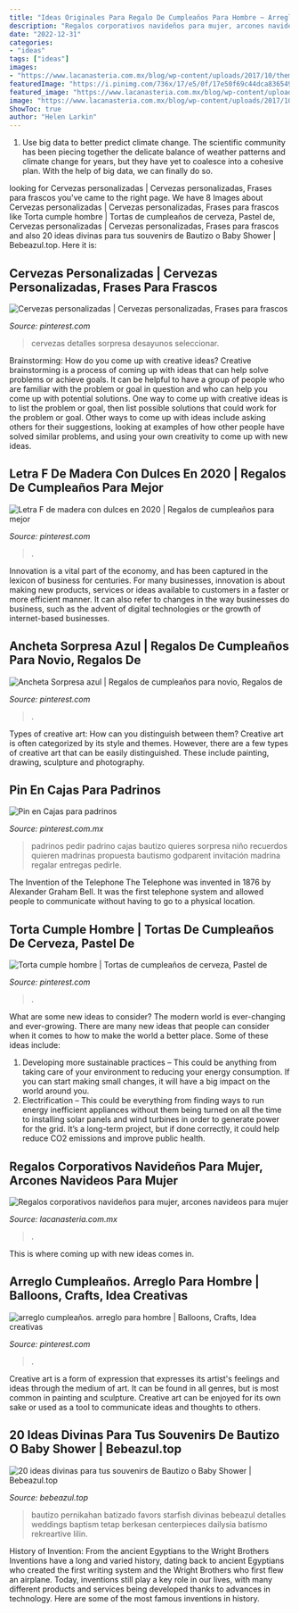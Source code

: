 ```yaml
---
title: "Ideas Originales Para Regalo De Cumpleaños Para Hombre ~ Arreglo Cumpleaños. Arreglo Para Hombre"
description: "Regalos corporativos navideños para mujer, arcones navideos para mujer"
date: "2022-12-31"
categories:
- "ideas"
tags: ["ideas"]
images:
- "https://www.lacanasteria.com.mx/blog/wp-content/uploads/2017/10/themexicancoffeecrate1.jpg"
featuredImage: "https://i.pinimg.com/736x/17/e5/0f/17e50f69c44dca836549905e76a0343d.jpg"
featured_image: "https://www.lacanasteria.com.mx/blog/wp-content/uploads/2017/10/themexicancoffeecrate1.jpg"
image: "https://www.lacanasteria.com.mx/blog/wp-content/uploads/2017/10/themexicancoffeecrate1.jpg"
ShowToc: true
author: "Helen Larkin"
---
```



1. Use big data to better predict climate change. The scientific community has been piecing together the delicate balance of weather patterns and climate change for years, but they have yet to coalesce into a cohesive plan. With the help of big data, we can finally do so. 

	

		
looking for Cervezas personalizadas | Cervezas personalizadas, Frases para frascos you've came to the right page. We have 8 Images about Cervezas personalizadas | Cervezas personalizadas, Frases para frascos like Torta cumple hombre | Tortas de cumpleaños de cerveza, Pastel de, Cervezas personalizadas | Cervezas personalizadas, Frases para frascos and also 20 ideas divinas para tus souvenirs de Bautizo o Baby Shower | Bebeazul.top. Here it is:
		
    
## Cervezas Personalizadas | Cervezas Personalizadas, Frases Para Frascos

<img loading=lazy src="https://i.pinimg.com/736x/a2/1b/35/a21b354819b3d26233b591f131d3cd6f.jpg" onerror="this.onerror=null;this.src='https://tse1.mm.bing.net/th?id=OIP.80xRA7vpzlbUcWeb5i5BXAHaHa&amp;pid=15.1';" alt="Cervezas personalizadas | Cervezas personalizadas, Frases para frascos">

_Source: pinterest.com_

>cervezas detalles sorpresa desayunos seleccionar. 

	

Brainstorming: How do you come up with creative ideas?
Creative brainstorming is a process of coming up with ideas that can help solve problems or achieve goals. It can be helpful to have a group of people who are familiar with the problem or goal in question and who can help you come up with potential solutions. One way to come up with creative ideas is to list the problem or goal, then list possible solutions that could work for the problem or goal. Other ways to come up with ideas include asking others for their suggestions, looking at examples of how other people have solved similar problems, and using your own creativity to come up with new ideas.

    
## Letra F De Madera Con Dulces En 2020 | Regalos De Cumpleaños Para Mejor

<img loading=lazy src="https://i.pinimg.com/736x/e9/12/1a/e9121ae05a468ca0f554bb6507d2ff8a.jpg" onerror="this.onerror=null;this.src='https://tse2.mm.bing.net/th?id=OIP.CY4yVAhM9H-0lxyQtBB3sAHaJQ&amp;pid=15.1';" alt="Letra F de madera con dulces en 2020 | Regalos de cumpleaños para mejor">

_Source: pinterest.com_

>. 

	

Innovation is a vital part of the economy, and has been captured in the lexicon of business for centuries. For many businesses, innovation is about making new products, services or ideas available to customers in a faster or more efficient manner. It can also refer to changes in the way businesses do business, such as the advent of digital technologies or the growth of internet-based businesses.

    
## Ancheta Sorpresa Azul | Regalos De Cumpleaños Para Novio, Regalos De

<img loading=lazy src="https://i.pinimg.com/736x/17/e5/0f/17e50f69c44dca836549905e76a0343d.jpg" onerror="this.onerror=null;this.src='https://tse4.mm.bing.net/th?id=OIP.Xx7-aU3wKk8xiLJ184IaIgHaKV&amp;pid=15.1';" alt="Ancheta Sorpresa azul | Regalos de cumpleaños para novio, Regalos de">

_Source: pinterest.com_

>. 

	

Types of creative art: How can you distinguish between them?
Creative art is often categorized by its style and themes. However, there are a few types of creative art that can be easily distinguished. These include painting, drawing, sculpture and photography.

    
## Pin En Cajas Para Padrinos

<img loading=lazy src="https://i.pinimg.com/736x/59/7c/e5/597ce5118ac53950b1151998e4f427cf.jpg" onerror="this.onerror=null;this.src='https://tse1.mm.bing.net/th?id=OIP.T3yV34SK3D36t0rZaZRzMQHaJ3&amp;pid=15.1';" alt="Pin en Cajas para padrinos">

_Source: pinterest.com.mx_

>padrinos pedir padrino cajas bautizo quieres sorpresa niño recuerdos quieren madrinas propuesta bautismo godparent invitación madrina regalar entregas pedirle. 

	

The Invention of the Telephone
The Telephone was invented in 1876 by Alexander Graham Bell. It was the first telephone system and allowed people to communicate without having to go to a physical location.

    
## Torta Cumple Hombre | Tortas De Cumpleaños De Cerveza, Pastel De

<img loading=lazy src="https://i.pinimg.com/736x/6e/f6/fb/6ef6fb94b1161ffba5e26185911048d3--yo.jpg" onerror="this.onerror=null;this.src='https://tse4.mm.bing.net/th?id=OIP._1xVeu7yvkKhTV9djQua4gHaJ3&amp;pid=15.1';" alt="Torta cumple hombre | Tortas de cumpleaños de cerveza, Pastel de">

_Source: pinterest.com_

>. 

	

What are some new ideas to consider?
The modern world is ever-changing and ever-growing. There are many new ideas that people can consider when it comes to how to make the world a better place. Some of these ideas include: 
1. Developing more sustainable practices – This could be anything from taking care of your environment to reducing your energy consumption. If you can start making small changes, it will have a big impact on the world around you. 
2. Electrification – This could be everything from finding ways to run energy inefficient appliances without them being turned on all the time to installing solar panels and wind turbines in order to generate power for the grid. It’s a long-term project, but if done correctly, it could help reduce CO2 emissions and improve public health. 

    
## Regalos Corporativos Navideños Para Mujer, Arcones Navideos Para Mujer

<img loading=lazy src="https://www.lacanasteria.com.mx/blog/wp-content/uploads/2017/10/themexicancoffeecrate1.jpg" onerror="this.onerror=null;this.src='https://tse2.mm.bing.net/th?id=OIP.T-MkQT0U8P4DtktrUpfqVQHaKO&amp;pid=15.1';" alt="Regalos corporativos navideños para mujer, arcones navideos para mujer">

_Source: lacanasteria.com.mx_

>. 

	

This is where coming up with new ideas comes in.

    
## Arreglo Cumpleaños. Arreglo Para Hombre | Balloons, Crafts, Idea Creativas

<img loading=lazy src="https://i.pinimg.com/736x/ac/aa/3e/acaa3e6eecdd6f7aa79f7553df0334bb.jpg" onerror="this.onerror=null;this.src='https://tse1.mm.bing.net/th?id=OIP.1SH1Cfev-ySQSUXRIK74NwHaJ4&amp;pid=15.1';" alt="arreglo cumpleaños. arreglo para hombre | Balloons, Crafts, Idea creativas">

_Source: pinterest.com_

>. 

	

Creative art is a form of expression that expresses its artist's feelings and ideas through the medium of art. It can be found in all genres, but is most common in painting and sculpture. Creative art can be enjoyed for its own sake or used as a tool to communicate ideas and thoughts to others.

    
## 20 Ideas Divinas Para Tus Souvenirs De Bautizo O Baby Shower | Bebeazul.top

<img loading=lazy src="https://www.bebeazul.top/wp-content/uploads/2019/09/souvenir-bautizo-baby-shower-bebeazu.top-17.jpg" onerror="this.onerror=null;this.src='https://tse3.mm.bing.net/th?id=OIP.ZCWvF6lLoo0OKcKmQnXs-AAAAA&amp;pid=15.1';" alt="20 ideas divinas para tus souvenirs de Bautizo o Baby Shower | Bebeazul.top">

_Source: bebeazul.top_

>bautizo pernikahan batizado favors starfish divinas bebeazul detalles weddings baptism tetap berkesan centerpieces dailysia batismo rekreartive lilin. 

	

History of Invention: From the ancient Egyptians to the Wright Brothers
Inventions have a long and varied history, dating back to ancient Egyptians who created the first writing system and the Wright Brothers who first flew an airplane. Today, inventions still play a key role in our lives, with many different products and services being developed thanks to advances in technology. Here are some of the most famous inventions in history.

